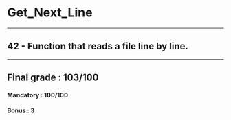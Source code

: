 # Get_Next_Line
---------------------------------------------------
## 42 - Function that reads a file line by line.
---------------------------------------------------

## Final grade : 103/100

#### Mandatory : 100/100
#### Bonus : 3
